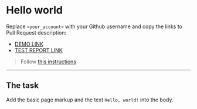 # Hello world
Replace `<your_account>` with your Github username and copy the links to Pull Request description:
- [DEMO LINK](https://vitpoverenov.github.io/layout_hello-world/)
- [TEST REPORT LINK](https://vitpoverenov.github.io/layout_hello-world/report/html_report/)

> Follow [this instructions](https://mate-academy.github.io/layout_task-guideline/#how-to-solve-the-layout-tasks-on-github)
___

## The task 
Add the basic page markup and the text `Hello, world!` into the body.
